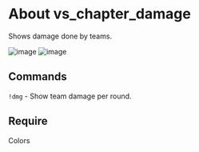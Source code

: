 # About vs_chapter_damage
Shows damage done by teams.

![image](https://github.com/TouchMe-Inc/l4d2_vs_chapter_damage/assets/89782512/915f123d-de4e-4395-839b-9d77dee71f1a)
![image](https://github.com/TouchMe-Inc/l4d2_vs_chapter_damage/assets/89782512/d1e97655-397c-437e-9923-2a17437af1a9)

## Commands
`!dmg` - Show team damage per round.

## Require
Colors
